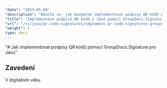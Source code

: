 ```yaml
---
"date": "2025-05-08"
"description": "Naučte se, jak bezpečně implementovat podpisy QR kódů pomocí GroupDocs.Signature pro Javu. Tato příručka se zabývá nastavením, přizpůsobením a praktickými aplikacemi."
"title": "Implementace podpisů QR kódů v Javě pomocí GroupDocs.Signature"
"url": "/cs/java/qr-code-signatures/implement-qr-code-signatures-groupdocs-signature-java/"
"weight": 1
type: docs
---
```

"# Jak implementovat podpisy QR kódů pomocí GroupDocs.Signature pro Javu"

## Zavedení

V digitálním věku